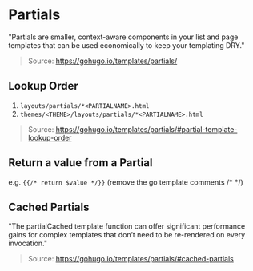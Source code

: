 # Partials

"Partials are smaller, context-aware components in your list and
page templates that can be used economically to keep your templating DRY."

> Source: https://gohugo.io/templates/partials/

## Lookup Order

1. `layouts/partials/*<PARTIALNAME>.html`
2. `themes/<THEME>/layouts/partials/*<PARTIALNAME>.html`

> Source: https://gohugo.io/templates/partials/#partial-template-lookup-order

## Return a value from a Partial

e.g. `{{/* return $value */}}` (remove the go template comments /* */)

## Cached Partials

"The partialCached template function can offer significant performance gains
for complex templates that don’t need to be re-rendered on every invocation."

> Source: https://gohugo.io/templates/partials/#cached-partials